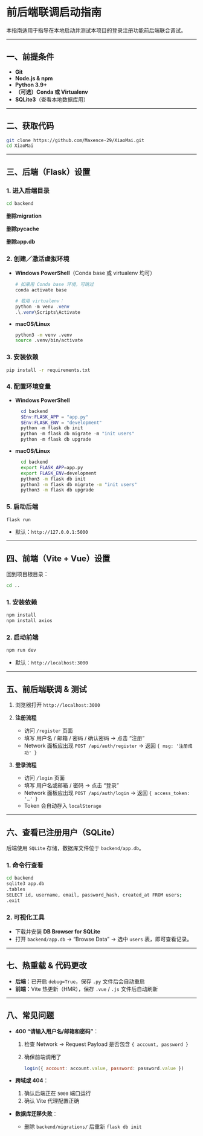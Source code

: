 # 前后端联调启动指南

本指南适用于指导在本地启动并测试本项目的登录注册功能前后端联合调试。

---

## 一、前提条件

* **Git**
* **Node.js & npm**
* **Python 3.9+**
* **（可选）Conda 或 Virtualenv**
* **SQLite3**（查看本地数据库用）

---

## 二、获取代码

```bash
git clone https://github.com/Maxence-29/XiaoMai.git
cd XiaoMai
```

---

## 三、后端（Flask）设置

### 1. 进入后端目录

```bash
cd backend
```
**删除migration**

**删除pycache**

**删除app.db**

### 2. 创建／激活虚拟环境

* **Windows PowerShell**（Conda base 或 virtualenv 均可）

  ```powershell
  # 如果用 Conda base 环境，可跳过
  conda activate base

  # 若用 virtualenv：
  python -m venv .venv
  .\.venv\Scripts\Activate
  ```

* **macOS/Linux**

  ```bash
  python3 -m venv .venv
  source .venv/bin/activate
  ```

### 3. 安装依赖

```bash
pip install -r requirements.txt
```

### 4. 配置环境变量

* **Windows PowerShell**

  ```powershell
    cd backend
    $Env:FLASK_APP = "app.py"
    $Env:FLASK_ENV = "development"
    python -m flask db init
    python -m flask db migrate -m "init users"
    python -m flask db upgrade
  ```

* **macOS/Linux**

  ```bash
    cd backend
    export FLASK_APP=app.py
    export FLASK_ENV=development
    python3 -m flask db init
    python3 -m flask db migrate -m "init users"
    python3 -m flask db upgrade
  ```

### 5. 启动后端

```bash
flask run
```

* 默认：`http://127.0.0.1:5000`

---

## 四、前端（Vite + Vue）设置

回到项目根目录：

```bash
cd ..
```

### 1. 安装依赖

```bash
npm install
npm install axios
```


### 2. 启动前端

```bash
npm run dev
```

* 默认：`http://localhost:3000`

---

## 五、前后端联调 & 测试

1. 浏览器打开 `http://localhost:3000`

2. **注册流程**

   * 访问 `/register` 页面
   * 填写 用户名 / 邮箱 / 密码 / 确认密码 → 点击 “注册”
   * Network 面板应出现 `POST /api/auth/register` → 返回 `{ msg: '注册成功' }`

3. **登录流程**

   * 访问 `/login` 页面
   * 填写 用户名或邮箱 / 密码 → 点击 “登录”
   * Network 面板应出现 `POST /api/auth/login` → 返回 `{ access_token: '…' }`
   * Token 会自动存入 `localStorage`

---

## 六、查看已注册用户（SQLite）

后端使用 `SQLite` 存储，数据库文件位于 `backend/app.db`。

### 1. 命令行查看

```bash
cd backend
sqlite3 app.db
.tables
SELECT id, username, email, password_hash, created_at FROM users;
.exit
```

### 2. 可视化工具

* 下载并安装 **DB Browser for SQLite**
* 打开 `backend/app.db` → “Browse Data” → 选中 `users` 表，即可查看记录。

---

## 七、热重载 & 代码更改

* **后端**：已开启 `debug=True`，保存 `.py` 文件后会自动重启
* **前端**：Vite 热更新（HMR），保存 `.vue` / `.js` 文件后自动刷新

---

## 八、常见问题

* **400 “请输入用户名/邮箱和密码”**：

  1. 检查 Network → Request Payload 是否包含 `{ account, password }`
  2. 确保前端调用了

     ```js
     login({ account: account.value, password: password.value })
     ```
* **跨域或 404**：

  1. 确认后端正在 `5000` 端口运行
  2. 确认 Vite 代理配置正确
* **数据库迁移失败**：

  * 删除 `backend/migrations/` 后重新 `flask db init`

